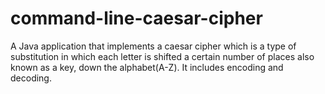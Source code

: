 # command-line-caesar-cipher
A Java application that implements a caesar cipher which is a type of substitution in which each letter is shifted a certain number of places also known as a key, down the alphabet(A-Z). It includes encoding and decoding.
